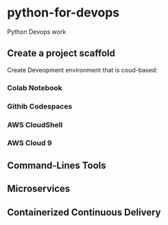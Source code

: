 # python-for-devops
Python Devops work

## Create a project scaffold
Create Deveopment environment that is coud-based:
### Colab Notebook
### Githib Codespaces
### AWS CloudShell
### AWS Cloud 9

## Command-Lines Tools
## Microservices
## Containerized Continuous Delivery

